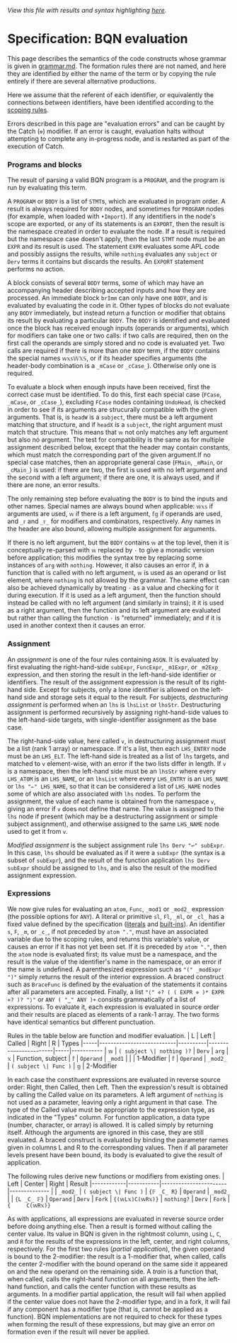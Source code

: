 *View this file with results and syntax highlighting [here](https://mlochbaum.github.io/BQN/spec/evaluate.html).*

# Specification: BQN evaluation

This page describes the semantics of the code constructs whose grammar is given in [grammar.md](grammar.md). The formation rules there are not named, and here they are identified by either the name of the term or by copying the rule entirely if there are several alternative productions.

Here we assume that the referent of each identifier, or equivalently the connections between identifiers, have been identified according to the [scoping rules](scope.md).

Errors described in this page are "evaluation errors" and can be caught by the Catch (`⎊`) modifier. If an error is caught, evaluation halts without attempting to complete any in-progress node, and is restarted as part of the execution of Catch.

### Programs and blocks

The result of parsing a valid BQN program is a `PROGRAM`, and the program is run by evaluating this term.

A `PROGRAM` or `BODY` is a list of `STMT`s, which are evaluated in program order. A result is always required for `BODY` nodes, and sometimes for `PROGRAM` nodes (for example, when loaded with `•Import`). If any identifiers in the node's scope are exported, or any of its statements is an `EXPORT`, then the result is the namespace created in order to evaluate the node. If a result is required but the namespace case doesn't apply, then the last `STMT` node must be an `EXPR` and its result is used. The statement `EXPR` evaluates some APL code and possibly assigns the results, while `nothing` evaluates any `subject` or `Derv` terms it contains but discards the results. An `EXPORT` statement performs no action.

A block consists of several `BODY` terms, some of which may have an accompanying header describing accepted inputs and how they are processed. An immediate block `brImm` can only have one `BODY`, and is evaluated by evaluating the code in it. Other types of blocks do not evaluate any `BODY` immediately, but instead return a function or modifier that obtains its result by evaluating a particular `BODY`. The `BODY` is identified and evaluated once the block has received enough inputs (operands or arguments), which for modifiers can take one or two calls: if two calls are required, then on the first call the operands are simply stored and no code is evaluated yet. Two calls are required if there is more than one `BODY` term, if the `BODY` contains the special names `𝕨𝕩𝕤𝕎𝕏𝕊`, or if its header specifies arguments (the header-body combination is a `_mCase` or `_cCase_`). Otherwise only one is required.

To evaluate a block when enough inputs have been received, first the correct case must be identified. To do this, first each special case (`FCase`, `_mCase`, or `_cCase_`), excluding `FCase` nodes containing `UndoHead`, is checked in order to see if its arguments are strucurally compatible with the given arguments. That is, is `headW` is a `subject`, there must be a left argument matching that structure, and if `headX` is a `subject`, the right argument must match that structure. This means that `𝕨` not only matches any left argument but also no argument. The test for compatibility is the same as for multiple assignment described below, except that the header may contain constants, which must match the corresponding part of the given argument.If no special case matches, then an appropriate general case (`FMain`, `_mMain`, or `_cMain_`) is used: if there are two, the first is used with no left argument and the second with a left argument; if there are one, it is always used, and if there are none, an error results.

The only remaining step before evaluating the `BODY` is to bind the inputs and other names. Special names are always bound when applicable: `𝕨𝕩𝕤` if arguments are used, `𝕨` if there is a left argument, `𝕗𝕘` if operands are used, and `_𝕣` and `_𝕣_` for modifiers and combinators, respectively. Any names in the header are also bound, allowing multiple assignment for arguments.

If there is no left argument, but the `BODY` contains `𝕨` at the top level, then it is conceptually re-parsed with `𝕨` replaced by `·` to give a monadic version before application; this modifies the syntax tree by replacing some instances of `arg` with `nothing`. However, it also causes an error if, in a function that is called with no left argument, `𝕨` is used as an operand or list element, where `nothing` is not allowed by the grammar. The same effect can also be achieved dynamically by treating `·` as a value and checking for it during execution. If it is used as a left argument, then the function should instead be called with no left argument (and similarly in trains); it it is used as a right argument, then the function and its left argument are evaluated but rather than calling the function `·` is "returned" immediately; and if it is used in another context then it causes an error.

### Assignment

An *assignment* is one of the four rules containing `ASGN`. It is evaluated by first evaluating the right-hand-side `subExpr`, `FuncExpr`, `_m1Expr`, or `_m2Exp_` expression, and then storing the result in the left-hand-side identifier or identifiers. The result of the assignment expression is the result of its right-hand side. Except for subjects, only a lone identifier is allowed on the left-hand side and storage sets it equal to the result. For subjects, *destructuring assignment* is performed when an `lhs` is `lhsList` or `lhsStr`. Destructuring assignment is performed recursively by assigning right-hand-side values to the left-hand-side targets, with single-identifier assignment as the base case.

The right-hand-side value, here called `v`, in destructuring assignment must be a list (rank 1 array) or namespace. If it's a list, then each `LHS_ENTRY` node must be an `LHS_ELT`. The left-hand side is treated as a list of `lhs` targets, and matched to `v` element-wise, with an error if the two lists differ in length. If `v` is a namespace, then the left-hand side must be an `lhsStr` where every `LHS_ATOM` is an `LHS_NAME`, or an `lhsList` where every `LHS_ENTRY` is an `LHS_NAME` or `lhs "⇐" LHS_NAME`, so that it can be considered a list of `LHS_NAME` nodes some of which are also associated with `lhs` nodes. To perform the assignment, the value of each name is obtained from the namespace `v`, giving an error if `v` does not define that name. The value is assigned to the `lhs` node if present (which may be a destructuring assignment or simple subject assignment), and otherwise assigned to the same `LHS_NAME` node used to get it from `v`.

*Modified assignment* is the subject assignment rule `lhs Derv "↩" subExpr`. In this case, `lhs` should be evaluated as if it were a `subExpr` (the syntax is a subset of `subExpr`), and the result of the function application `lhs Derv subExpr` should be assigned to `lhs`, and is also the result of the modified assignment expression.

### Expressions

We now give rules for evaluating an `atom`, `Func`, `_mod1` or `_mod2_` expression (the possible options for `ANY`). A literal or primitive `sl`, `Fl`, `_ml`, or `_cl_` has a fixed value defined by the specification ([literals](literal.md) and [built-ins](primitive.md)). An identifier `s`, `F`, `_m`, or `_c_`, if not preceded by `atom "."`, must have an associated variable due to the scoping rules, and returns this variable's value, or causes an error if it has not yet been set. If it is preceded by `atom "."`, then the `atom` node is evaluated first; its value must be a namespace, and the result is the value of the identifier's name in the namespace, or an error if the name is undefined. A parenthesized expression such as `"(" _modExpr ")"` simply returns the result of the interior expression. A braced construct such as `BraceFunc` is defined by the evaluation of the statements it contains after all parameters are accepted. Finally, a list `"⟨" ⋄? ( ( EXPR ⋄ )* EXPR ⋄? )? "⟩"` or `ANY ( "‿" ANY )+` consists grammatically of a list of expressions. To evaluate it, each expression is evaluated in source order and their results are placed as elements of a rank-1 array. The two forms have identical semantics but different punctuation.

Rules in the table below are function and modifier evaluation.
|  L  | Left                      | Called   | Right                 |  R  | Types
|-----|---------------------------|----------|-----------------------|-----|-----------
| `𝕨` | `( subject \| nothing )?` | `Derv`   | `arg`                 | `𝕩` | Function, subject
| `𝕗` | `Operand`                 | `_mod1`  |                       |     | 1-Modifier
| `𝕗` | `Operand`                 | `_mod2_` | `( subject \| Func )` | `𝕘` | 2-Modifier

In each case the constituent expressions are evaluated in reverse source order: Right, then Called, then Left. Then the expression's result is obtained by calling the Called value on its parameters. A left argument of `nothing` is not used as a parameter, leaving only a right argument in that case. The type of the Called value must be appropriate to the expression type, as indicated in the "Types" column. For function application, a data type (number, character, or array) is allowed. It is called simply by returning itself. Although the arguments are ignored in this case, they are still evaluated. A braced construct is evaluated by binding the parameter names given in columns L and R to the corresponding values. Then if all parameter levels present have been bound, its body is evaluated to give the result of application.

The following rules derive new functions or modifiers from existing ones.
| Left       | Center    | Right                 | Result
|------------|-----------|-----------------------|--------------
|            | `_mod2_`  | `( subject \| Func )` | `{𝔽 _C_ R}`
| `Operand`  | `_mod2_`  |                       | `{L _C_ 𝔽}`
| `Operand`  |  `Derv`   | `Fork`                | `{(𝕨L𝕩)C(𝕨R𝕩)}`
| `nothing?` |  `Derv`   | `Fork`                | `{     C(𝕨R𝕩)}`

As with applications, all expressions are evaluated in reverse source order before doing anything else. Then a result is formed without calling the center value. Its value in BQN is given in the rightmost column, using `L`, `C`, and `R` for the results of the expressions in the left, center, and right columns, respectively. For the first two rules (*partial application*), the given operand is bound to the 2-modifier: the result is a 1-modifier that, when called, calls the center 2-modifier with the bound operand on the same side it appeared on and the new operand on the remaining side. A *train* is a function that, when called, calls the right-hand function on all arguments, then the left-hand function, and calls the center function with these results as arguments. In a modifier partial application, the result will fail when applied if the center value does not have the 2-modifier type, and in a fork, it will fail if any component has a modifier type (that is, cannot be applied as a function). BQN implementations are not required to check for these types when forming the result of these expressions, but may give an error on formation even if the result will never be applied.
